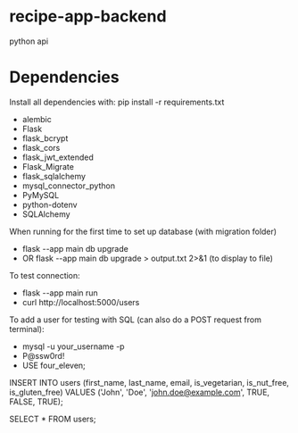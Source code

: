# recipe-app-backend

python api

# Dependencies

Install all dependencies with: pip install -r requirements.txt
- alembic
- Flask
- flask_bcrypt
- flask_cors
- flask_jwt_extended
- Flask_Migrate
- flask_sqlalchemy
- mysql_connector_python
- PyMySQL
- python-dotenv
- SQLAlchemy

When running for the first time to set up database (with migration folder)
-  flask --app main db upgrade
-  OR  flask --app main db upgrade > output.txt 2>&1 (to display to file)

To test connection:
- flask --app main run
- curl http://localhost:5000/users

To add a user for testing with SQL (can also do a POST request from terminal):

- mysql -u your_username -p
- P@ssw0rd!
- USE four_eleven;

INSERT INTO users (first_name, last_name, email, is_vegetarian, is_nut_free, is_gluten_free)
VALUES ('John', 'Doe', 'john.doe@example.com', TRUE, FALSE, TRUE);

SELECT * FROM users;


